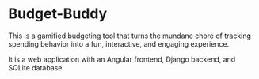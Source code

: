 # Budget-Buddy
This is a gamified budgeting tool that turns the mundane chore of tracking spending behavior into a fun, interactive, and engaging experience.

It is a web application with an Angular frontend, Django backend, and SQLite database.
